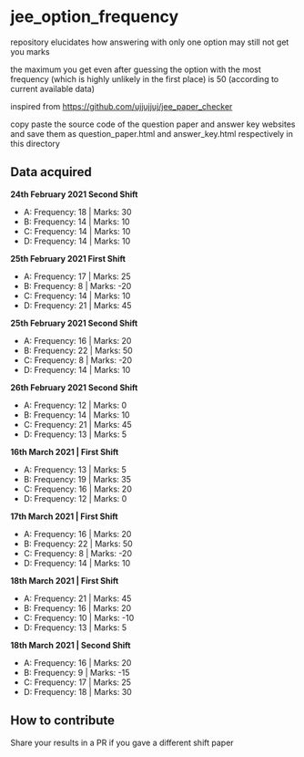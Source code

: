 # jee_option_frequency

repository elucidates how answering with only one option may still not get you marks

the maximum you get even after guessing the option with the most frequency (which is highly unlikely in the first place) is 50 (according to current available data)

inspired from https://github.com/ujjujjuj/jee_paper_checker

copy paste the source code of the question paper and answer key websites and save them as question_paper.html and answer_key.html respectively in this directory

## Data acquired
**24th February 2021 Second Shift**
- A: Frequency: 18 | Marks: 30
- B: Frequency: 14 | Marks: 10
- C: Frequency: 14 | Marks: 10
- D: Frequency: 14 | Marks: 10

**25th February 2021 First Shift**
- A: Frequency: 17 | Marks: 25
- B: Frequency: 8 | Marks: -20
- C: Frequency: 14 | Marks: 10
- D: Frequency: 21 | Marks: 45

**25th February 2021 Second Shift**
- A: Frequency: 16 | Marks: 20
- B: Frequency: 22 | Marks: 50
- C: Frequency: 8 | Marks: -20
- D: Frequency: 14 | Marks: 10

**26th February 2021 Second Shift**
- A: Frequency: 12 | Marks: 0
- B: Frequency: 14 | Marks: 10
- C: Frequency: 21 | Marks: 45
- D: Frequency: 13 | Marks: 5

**16th March 2021 | First Shift**
- A: Frequency: 13 | Marks: 5 
- B: Frequency: 19 | Marks: 35
- C: Frequency: 16 | Marks: 20
- D: Frequency: 12 | Marks: 0

**17th March 2021 | First Shift**
- A: Frequency: 16 | Marks: 20
- B: Frequency: 22 | Marks: 50
- C: Frequency: 8 | Marks: -20
- D: Frequency: 14 | Marks: 10

**18th March 2021 | First Shift**
- A: Frequency: 21 | Marks: 45
- B: Frequency: 16 | Marks: 20
- C: Frequency: 10 | Marks: -10
- D: Frequency: 13 | Marks: 5

**18th March 2021 | Second Shift**
- A: Frequency: 16 | Marks: 20
- B: Frequency: 9 | Marks: -15
- C: Frequency: 17 | Marks: 25
- D: Frequency: 18 | Marks: 30

## How to contribute
Share your results in a PR if you gave a different shift paper